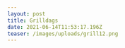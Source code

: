 ```yaml
---
layout: post
title: Grilldags
date: 2021-06-14T11:53:17.196Z
teaser: /images/uploads/grill12.png
---
```

